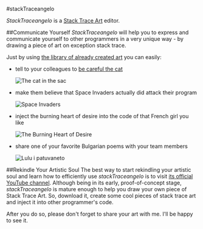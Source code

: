 #stackTraceangelo

*StackTraceangelo* is a [Stack Trace Art](http://www.thehumbleprogrammer.com/stack-trace-art) editor.

##Communicate Yourself
*StackTraceangelo* will help you to express and communicate yourself to other programmers in a very unique way - by drawing a piece of art on exception stack trace.

Just by using [the library of already created art](/Source/StackTraceangelo.Art) you can easily:

* tell to your colleagues to [be careful the cat](http://www.youtube.com/watch?v=tPAJomPCdZs)

    ![The cat in the sac](https://dl.dropboxusercontent.com/u/110510589/2013/stack-trace-art/001_The_cat_in_the_sac.png "The cat in the sac")

* make them believe that Space Invaders actually did attack their program

    ![Space Invaders](https://dl.dropboxusercontent.com/u/110510589/2013/stack-trace-art/002_Space_Invaders.png "Space Invaders")

* inject the burning heart of desire into the code of that French girl you like

    ![The Burning Heart of Desire](https://dl.dropboxusercontent.com/u/110510589/2013/stack-trace-art/003_The_Burning_Heart_of_Desire.png "The Burning Heart of Desire")

*  share one of your favorite Bulgarian poems with your team members

    ![Lulu i patuvaneto](https://dl.dropboxusercontent.com/u/110510589/2013/stack-trace-art/004_Lulu_i_patuvaneto.png "Lulu i patuvaneto")


##Rekindle Your Artistic Soul
The best way to start rekindling your artistic soul and learn how to efficiently use *stackTraceangelo* is to visit [its official YouTube channel](http://www.youtube.com/user/stackTraceangelo). Although being in its early, proof-of-concept stage, *stackTraceangelo* is mature enough to help you draw your own piece of Stack Trace Art. So, download it, create some cool pieces of stack trace art and inject it into other programmer's code.

After you do so, please don't forget to share your art with me. I'll be happy to see it.